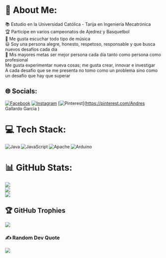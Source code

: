 # 💫 About Me:
📚 Estudio en la Universidad Católica - Tarija en Ingeniería Mecatrónica <br>🏆 Participe en varios campeonatos de Ajedrez y Basquetbol <br>🎵 Me gusta escuchar todo tipo de música <br>😃 Soy una persona alegre, honesto,  respetoso, responsable y que busca nuevos desafíos cada día<br> 🏁 Mis mayores metas ser mejor persona cada día tanto como persona como profesional <br>Me gusta experimentar nueva cosas; me gusta crear, innovar e investigar<br>A cada desafio que se me presenta no tomo como un problema sino como un desafío que hay que superar <br>


## 🌐 Socials:
[![Facebook](https://img.shields.io/badge/Facebook-%231877F2.svg?logo=Facebook&logoColor=white)](https://facebook.com/AndresGallardoGarcia) [![Instagram](https://img.shields.io/badge/Instagram-%23E4405F.svg?logo=Instagram&logoColor=white)](https://instagram.com/gallardogarciaandres) [![Pinterest](https://img.shields.io/badge/Pinterest-%23E60023.svg?logo=Pinterest&logoColor=white)](https://pinterest.com/Andres Gallardo Garcia ) 

# 💻 Tech Stack:
![Java](https://img.shields.io/badge/java-%23ED8B00.svg?style=for-the-badge&logo=openjdk&logoColor=white) ![JavaScript](https://img.shields.io/badge/javascript-%23323330.svg?style=for-the-badge&logo=javascript&logoColor=%23F7DF1E) ![Apache](https://img.shields.io/badge/apache-%23D42029.svg?style=for-the-badge&logo=apache&logoColor=white) ![Arduino](https://img.shields.io/badge/-Arduino-00979D?style=for-the-badge&logo=Arduino&logoColor=white)
# 📊 GitHub Stats:
![](https://github-readme-stats.vercel.app/api?username=Andres27Gallardo&theme=blueberry&hide_border=false&include_all_commits=true&count_private=false)<br/>
![](https://github-readme-streak-stats.herokuapp.com/?user=Andres27Gallardo&theme=blueberry&hide_border=false)<br/>
![](https://github-readme-stats.vercel.app/api/top-langs/?username=Andres27Gallardo&theme=blueberry&hide_border=false&include_all_commits=true&count_private=false&layout=compact)

## 🏆 GitHub Trophies
![](https://github-profile-trophy.vercel.app/?username=Andres27Gallardo&theme=radical&no-frame=false&no-bg=false&margin-w=4)

### ✍️ Random Dev Quote
![](https://quotes-github-readme.vercel.app/api?type=vetical&theme=radical)

<!-- Proudly created with GPRM ( https://gprm.itsvg.in ) -->
